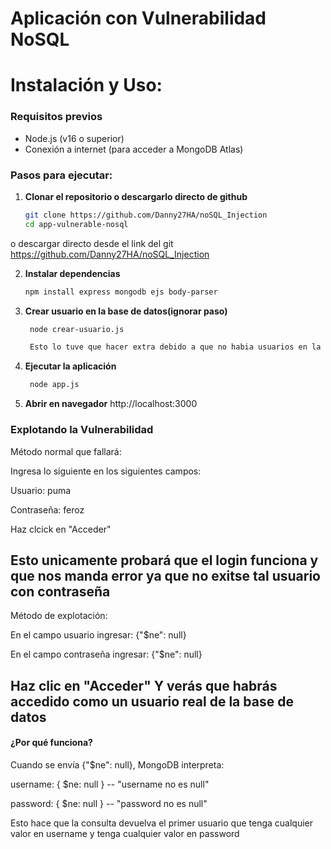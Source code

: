 # Aplicación con Vulnerabilidad NoSQL 

# Instalación y Uso:

### Requisitos previos
- Node.js (v16 o superior)
- Conexión a internet (para acceder a MongoDB Atlas)

### Pasos para ejecutar:
1. **Clonar el repositorio o descargarlo directo de github**
   ```bash
   git clone https://github.com/Danny27HA/noSQL_Injection
   cd app-vulnerable-nosql

o descargar directo desde el link del git https://github.com/Danny27HA/noSQL_Injection

2. **Instalar dependencias**
   ```bash
   npm install express mongodb ejs body-parser


3. **Crear usuario en la base de datos(ignorar paso)**
   ```bash
    node crear-usuario.js

    Esto lo tuve que hacer extra debido a que no habia usuarios en la base de datos y por ello el metodo para acceder que queria ocupar no funcionaba, sin embargo ya con el usuario que se ha agregado, no es necesario ejecutarlo, asi que pasa directo al paso 4

4. **Ejecutar la aplicación**
   ```bash
    node app.js

5. **Abrir en navegador**
http://localhost:3000





### Explotando la Vulnerabilidad

Método normal que fallará:

Ingresa lo siguiente en los siguientes campos:

Usuario: puma

Contraseña: feroz

Haz clcick en "Acceder"

Esto unicamente probará que el login funciona y que nos manda error ya que no exitse tal usuario con contraseña
--------------------------------------------------------------------------------------------------------------

Método de explotación:

En el campo usuario ingresar: {"$ne": null}

En el campo contraseña ingresar: {"$ne": null}

Haz clic en "Acceder" Y verás que habrás accedido como un usuario real de la base de datos
------------------------------------------------------------------------------------------------------------------

#### ¿Por qué funciona?

Cuando se envía {"$ne": null}, MongoDB interpreta:

username: { $ne: null } -- "username no es null"

password: { $ne: null } -- "password no es null"

Esto hace que la consulta devuelva el primer usuario que tenga cualquier valor en username y tenga cualquier valor en password

